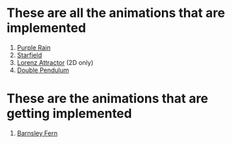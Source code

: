 # These are all the animations that are implemented

1. [Purple Rain](https://www.youtube.com/watch?v=KkyIDI6rQJI)
2. [Starfield](https://www.youtube.com/watch?v=17WoOqgXsRM)
3. [Lorenz Attractor](https://www.youtube.com/watch?v=f0lkz2gSsIk) (2D only)
4. [Double Pendulum](https://www.youtube.com/watch?v=uWzPe_S-RVE)

# These are the animations that are getting implemented

1. [Barnsley Fern](https://www.youtube.com/watch?v=JFugGF1URNo)